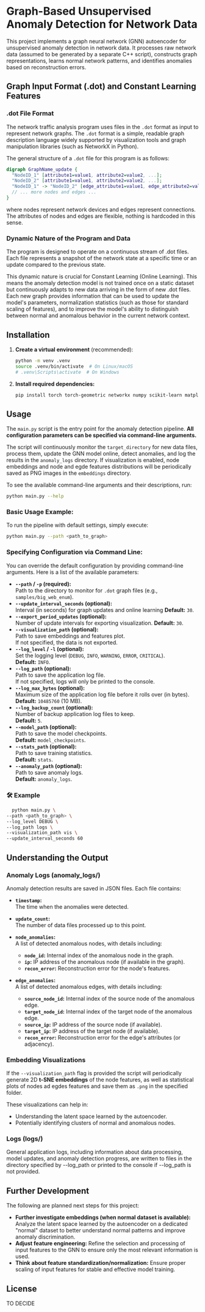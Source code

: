 # Graph-Based Unsupervised Anomaly Detection for Network Data

This project implements a graph neural network (GNN) autoencoder for unsupervised anomaly detection in network data. It processes raw network data (assumed to be generated by a separate C++ script), constructs graph representations, learns normal network patterns, and identifies anomalies based on reconstruction errors.

## Graph Input Format (.dot) and Constant Learning Features

### .dot File Format

The network traffic analysis program uses files in the `.dot` format as input to represent network graphs. The `.dot` format is a simple, readable graph description language widely supported by visualization tools and graph manipulation libraries (such as NetworkX in Python).

The general structure of a `.dot` file for this program is as follows:

```dot
digraph GraphName_update {
  "NodeID_1" [attribute1=value1, attribute2=value2, ...];
  "NodeID_2" [attribute1=value1, attribute2=value2, ...];
  "NodeID_1" -> "NodeID_2" [edge_attribute1=value1, edge_attribute2=value2, ...];
  // ... more nodes and edges ...
}
```
where nodes represent network devices and edges represent connections. The attributes of nodes and edges are flexible, nothing is hardcoded in this sense.
### Dynamic Nature of the Program and Data

The program is designed to operate on a continuous stream of .dot files. Each file represents a snapshot of the network state at a specific time or an update compared to the previous state.

This dynamic nature is crucial for Constant Learning (Online Learning). This means the anomaly detection model is not trained once on a static dataset but continuously adapts to new data arriving in the form of new .dot files. Each new graph provides information that can be used to update the model's parameters, normalization statistics (such as those for standard scaling of features), and to improve the model's ability to distinguish between normal and anomalous behavior in the current network context.
## Installation

1.  **Create a virtual environment** (recommended):
    ```bash
    python -m venv .venv
    source .venv/bin/activate  # On Linux/macOS
    # .venv\Scripts\activate  # On Windows
    ```

2.  **Install required dependencies:**
    ```bash
    pip install torch torch-geometric networkx numpy scikit-learn matplotlib seaborn
    ```

## Usage

The `main.py` script is the entry point for the anomaly detection pipeline. **All configuration parameters can be specified via command-line arguments.**

The script will continuously monitor the `target_directory` for new data files, process them, update the GNN model online, detect anomalies, and log the results in the `anomaly_logs` directory. If visualization is enabled, node embeddings and node and egde features distributions will be periodically saved as PNG images in the `embeddings` directory.


To see the available command-line arguments and their descriptions, run:

```bash
python main.py --help
```

### Basic Usage Example:

To run the pipeline with default settings, simply execute:

```bash
python main.py --path <path_to_graph>
```

### Specifying Configuration via Command Line:

You can override the default configuration by providing command-line arguments. Here is a list of the available parameters:

- **`--path` / `-p` (required):**  
  Path to the directory to monitor for `.dot` graph files (e.g., `samples/big_web_enum`).
- **`--update_interval_seconds` (optional):**  
  Interval (in seconds) for graph updates and online learning
  **Default:** `30`.
- **`--export_period_updates` (optional):**  
  Number of update intervals for exporting visualization.
  **Default:** `30`.
- **`--visualization_path` (optional):**  
  Path to save embeddings and features plot.  
  If not specified, the data is not exported.
- **`--log_level` / `-l` (optional):**  
  Set the logging level (`DEBUG`, `INFO`, `WARNING`, `ERROR`, `CRITICAL`).  
  **Default:** `INFO`.
- **`--log_path` (optional):**  
  Path to save the application log file.  
  If not specified, logs will only be printed to the console.
- **`--log_max_bytes` (optional):**  
  Maximum size of the application log file before it rolls over (in bytes).  
  **Default:** `10485760` (10 MB).
- **`--log_backup_count` (optional):**  
  Number of backup application log files to keep.  
  **Default:** `5`.
- **`--model_path` (optional):**  
  Path to save the model checkpoints.  
  **Default:** `model_checkpoints`.
- **`--stats_path` (optional):**  
  Path to save training statistics.  
  **Default:** `stats`.
- **`--anomaly_path` (optional):**  
  Path to save anomaly logs.  
  **Default:** `anomaly_logs`.

### 🛠  Example
```bash
  python main.py \
--path <path_to_graph> \
--log_level DEBUG \
--log_path logs \
--visualization_path vis \
--update_interval_seconds 60
  ```


## Understanding the Output
### Anomaly Logs (anomaly_logs/)
Anomaly detection results are saved in JSON files. Each file contains:
- **`timestamp`:**  
  The time when the anomalies were detected.

- **`update_count`:**  
  The number of data files processed up to this point.

- **`node_anomalies`:**  
  A list of detected anomalous nodes, with details including:
  - **`node_id`:** Internal index of the anomalous node in the graph.
  - **`ip`:** IP address of the anomalous node (if available in the graph).
  - **`recon_error`:** Reconstruction error for the node's features.

- **`edge_anomalies`:**  
  A list of detected anomalous edges, with details including:
  - **`source_node_id`:** Internal index of the source node of the anomalous edge.
  - **`target_node_id`:** Internal index of the target node of the anomalous edge.
  - **`source_ip`:** IP address of the source node (if available).
  - **`target_ip`:** IP address of the target node (if available).
  - **`recon_error`:** Reconstruction error for the edge's attributes (or adjacency).

### Embedding Visualizations 

If the `--visualization_path` flag is provided the script will periodically generate 2D **t-SNE embeddings** of the node features, as well as statistical plots of nodes ad egdes features and save them as `.png`  in the specified folder.

These visualizations can help in:
- Understanding the latent space learned by the autoencoder.
- Potentially identifying clusters of normal and anomalous nodes.


### Logs (logs/)
General application logs, including information about data processing, model updates, and anomaly detection progress, are written to files in the directory specified by --log_path or printed to the console if --log_path is not provided.
## Further Development

The following are planned next steps for this project:

* **Further investigate embeddings (when normal dataset is available):** Analyze the latent space learned by the autoencoder on a dedicated "normal" dataset to better understand normal patterns and improve anomaly discrimination.
* **Adjust feature engineering:** Refine the selection and processing of input features to the GNN to ensure only the most relevant information is used.
* **Think about feature standardization/normalization:** Ensure proper scaling of input features for stable and effective model training.

## License

TO DECIDE